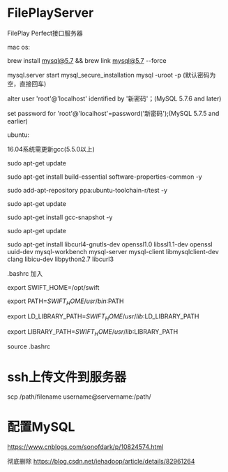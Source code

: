 # FilePlayServer
FilePlay Perfect接口服务器

mac os:

brew install mysql@5.7 && brew link mysql@5.7 --force

mysql.server start mysql_secure_installation
mysql -uroot -p (默认密码为空，直接回车)

alter user 'root'@'localhost' identified by '新密码'；(MySQL 5.7.6 and later)

set password for 'root'@'localhost'=password('新密码');(MySQL 5.7.5 and earlier)

ubuntu:

16.04系统需更新gcc(5.5.0以上)

sudo apt-get update

sudo apt-get install build-essential software-properties-common -y

sudo add-apt-repository ppa:ubuntu-toolchain-r/test -y

sudo apt-get update

sudo apt-get install gcc-snapshot -y

sudo apt-get update

sudo apt-get install libcurl4-gnutls-dev openssl1.0 libssl1.1-dev openssl uuid-dev mysql-workbench mysql-server mysql-client libmysqlclient-dev clang libicu-dev libpython2.7 libcurl3

.bashrc 加入

export SWIFT_HOME=/opt/swift

export PATH=$SWIFT_HOME/usr/bin:$PATH

export LD_LIBRARY_PATH=$SWIFT_HOME/usr/lib:$LD_LIBRARY_PATH

export LIBRARY_PATH=$SWIFT_HOME/usr/lib:$LIBRARY_PATH

source .bashrc

# ssh上传文件到服务器
scp /path/filename username@servername:/path/
# 配置MySQL
https://www.cnblogs.com/sonofdark/p/10824574.html

彻底删除
https://blog.csdn.net/iehadoop/article/details/82961264
